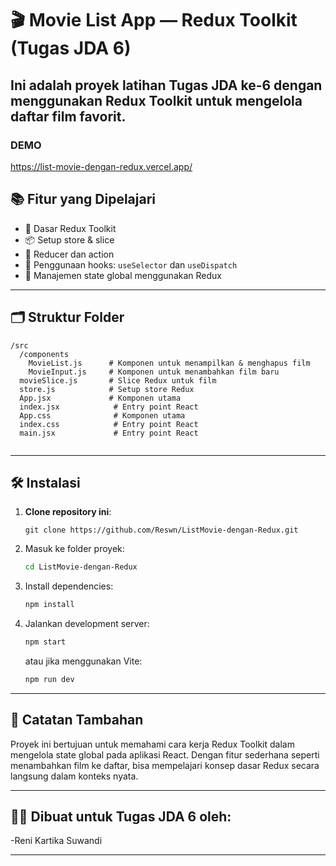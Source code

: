 # 🎬 Movie List App — Redux Toolkit (Tugas JDA 6)

Ini adalah proyek latihan **Tugas JDA ke-6** dengan menggunakan **Redux Toolkit** untuk mengelola daftar film favorit.
---
### DEMO 
https://list-movie-dengan-redux.vercel.app/

## 📚 Fitur yang Dipelajari

- 🔧 Dasar Redux Toolkit  
- 📦 Setup store & slice  
- 🔄 Reducer dan action  
- 🚀 Penggunaan hooks: `useSelector` dan `useDispatch`  
- 🧠 Manajemen state global menggunakan Redux  

---

## 🗂️ Struktur Folder

```
/src
  /components
    MovieList.js      # Komponen untuk menampilkan & menghapus film
    MovieInput.js     # Komponen untuk menambahkan film baru
  movieSlice.js       # Slice Redux untuk film
  store.js            # Setup store Redux
  App.jsx             # Komponen utama
  index.jsx            # Entry point React
  App.css              # Komponen utama
  index.css            # Entry point React
  main.jsx             # Entry point React


```

---

## 🛠️ Instalasi

1. **Clone repository ini**:  
   ```
   git clone https://github.com/Reswn/ListMovie-dengan-Redux.git
   ```

2. Masuk ke folder proyek:
   ```bash
   cd ListMovie-dengan-Redux
   ```

3. Install dependencies:
   ```bash
   npm install
   ```

4. Jalankan development server:
   ```bash
   npm start
   ```
   atau jika menggunakan Vite:
   ```bash
   npm run dev
   ```

---

## 📝 Catatan Tambahan

Proyek ini bertujuan untuk memahami cara kerja Redux Toolkit dalam mengelola state global pada aplikasi React. Dengan fitur sederhana seperti menambahkan  film ke daftar, bisa mempelajari konsep dasar Redux secara langsung dalam konteks nyata.

---

## 🧑‍💻 Dibuat untuk Tugas JDA 6 oleh:
-Reni Kartika Suwandi

---
